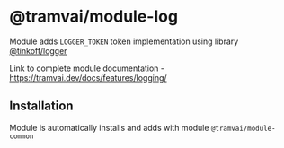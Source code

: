 # @tramvai/module-log

Module adds `LOGGER_TOKEN` token implementation using library [@tinkoff/logger](references/libs/logger.md)

Link to complete module documentation - https://tramvai.dev/docs/features/logging/

## Installation

Module is automatically installs and adds with module `@tramvai/module-common`
